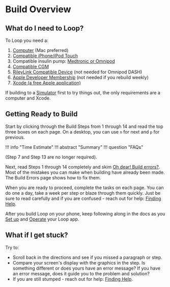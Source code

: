 # Build Overview

## What do I need to Loop?

To Loop you need a:

1. [Computer](../build/step1.md#macos) (Mac preferred)
1. [Compatible iPhone/iPod Touch](../build/step2.md)
1. Compatible insulin pump: [Medtronic or Omnipod](../build/step3.md)
1. [Compatible CGM](../build/step4.md)
1. [RileyLink Compatible Device](../build/step5.md) (not needed for Omnipod DASH)
1. [Apple Developer Membership](../build/step6.md) (not needed if you rebuild weekly)
1. [Xcode (a free Apple application)](../build/step8.md)

If building to a [Simulator](../version/simulator.md) first to try things out, the only requirements are a computer and Xcode.

## Getting Ready to Build

Start by clicking through the Build Steps from 1 through 14 and read the top three boxes on each page. On a desktop, you can use `n` for next and `p` for previous.

!!! info "Time Estimate"
!!! abstract "Summary"
!!! question "FAQs"

(Step 7 and Step 13 are no longer required).

Next, read Steps 1 through 14 completely and skim [Oh dear! Build errors?](build_errors.md). Most of the mistakes you can make when building have already been made. The Build Errors page shows how to fix them.

When you are ready to proceed, complete the tasks on each page.  You can do one a day, take a week per step or blaze through them quickly.  Just be sure to read carefully and if you are confused - reach out for help: [Finding Help](../intro/loopdocs-how-to.md#how-to-find-help).

After you build Loop on your phone, keep following along in the docs as you [Set up](../operation/overview.md) and [Operate](../operation/loop/open-loop.md) your Loop app.

## What if I get stuck?

Try to:

* Scroll back in the directions and see if you missed a paragraph or step.
* Compare your screen's display with the graphics in the step. Is something different or does yours have an error message? If you have an error message, does it guide you to the problem and solution?
* If you are still stumped - reach out for help: [Finding Help](../intro/loopdocs-how-to.md#how-to-find-help).

